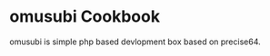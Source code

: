 omusubi Cookbook
===========================

omusubi is simple php based devlopment box based on precise64.
